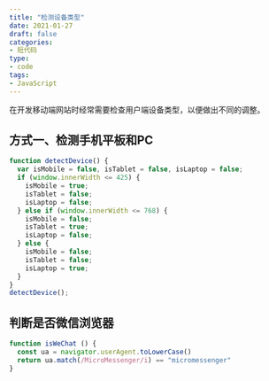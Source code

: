 ```yaml
---
title: "检测设备类型"
date: 2021-01-27
draft: false
categories:
- 短代码
type:
- code
tags:
- JavaScript
---
```


在开发移动端网站时经常需要检查用户端设备类型，以便做出不同的调整。

<!--more-->

## 方式一、检测手机平板和PC

```js
function detectDevice() {
  var isMobile = false, isTablet = false, isLaptop = false;
  if (window.innerWidth <= 425) {
    isMobile = true;
    isTablet = false;
    isLaptop = false;
  } else if (window.innerWidth <= 768) {
    isMobile = false;
    isTablet = true;
    isLaptop = false;
  } else {
    isMobile = false;
    isTablet = false;
    isLaptop = true;
  }
}
detectDevice();
```

## 判断是否微信浏览器

```js
function isWeChat () {
  const ua = navigator.userAgent.toLowerCase()
  return ua.match(/MicroMessenger/i) == "micromessenger"
}
```
